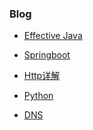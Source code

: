 ### Blog

 - [Effective Java][1]
   
 - [Springboot][2]
 
 - [Http详解][3]
 
 - [Python][4]

 - [DNS][5]
 
 [1]: https://github.com/eziceice/blog/issues/2
 [2]: https://github.com/eziceice/blog/issues/3
 [3]: https://github.com/eziceice/blog/issues/1
 [4]: https://github.com/eziceice/blog/issues/4
 [5]: https://github.com/eziceice/blog/issues/5
 
